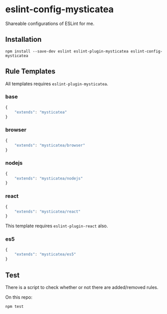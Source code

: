 # eslint-config-mysticatea

Shareable configurations of ESLint for me.

## Installation

```
npm install --save-dev eslint eslint-plugin-mysticatea eslint-config-mysticatea
```

## Rule Templates

All templates requires `eslint-plugin-mysticatea`.

### base

```js
{
    "extends": "mysticatea"
}
```

### browser

```js
{
    "extends": "mysticatea/browser"
}
```

### nodejs

```js
{
    "extends": "mysticatea/nodejs"
}
```

### react

```js
{
    "extends": "mysticatea/react"
}
```

This template requires `eslint-plugin-react` also.

### es5

```js
{
    "extends": "mysticatea/es5"
}
```

## Test

There is a script to check whether or not there are added/removed rules.

On this repo:

```
npm test
```
